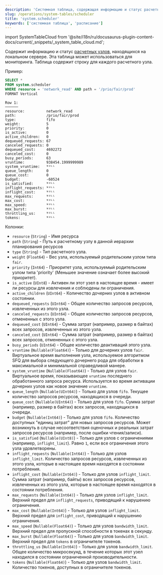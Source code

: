 ```yaml
---
description: 'Системная таблица, содержащая информацию и статус расчетных узлов, находящихся на локальном сервере.'
slug: /operations/system-tables/scheduler
title: 'system.scheduler'
keywords: ['системная таблица', 'расписание']
---
```

import SystemTableCloud from '@site/i18n/ru/docusaurus-plugin-content-docs/current/_snippets/_system_table_cloud.md';

<SystemTableCloud/>

Содержит информацию и статус [расчетных узлов](/operations/workload-scheduling.md/#hierarchy), находящихся на локальном сервере. Эта таблица может использоваться для мониторинга. Таблица содержит строку для каждого расчетного узла.

Пример:

``` sql
SELECT *
FROM system.scheduler
WHERE resource = 'network_read' AND path = '/prio/fair/prod'
FORMAT Vertical
```

``` text
Row 1:
──────
resource:          network_read
path:              /prio/fair/prod
type:              fifo
weight:            5
priority:          0
is_active:         0
active_children:   0
dequeued_requests: 67
canceled_requests: 0
dequeued_cost:     4692272
canceled_cost:     0
busy_periods:      63
vruntime:          938454.1999999989
system_vruntime:   ᴺᵁᴸᴸ
queue_length:      0
queue_cost:        0
budget:            -60524
is_satisfied:      ᴺᵁᴸᴸ
inflight_requests: ᴺᵁᴸᴸ
inflight_cost:     ᴺᵁᴸᴸ
max_requests:      ᴺᵁᴸᴸ
max_cost:          ᴺᵁᴸᴸ
max_speed:         ᴺᵁᴸᴸ
max_burst:         ᴺᵁᴸᴸ
throttling_us:     ᴺᵁᴸᴸ
tokens:            ᴺᵁᴸᴸ
```

Колонки:

- `resource` (`String`) - Имя ресурса
- `path` (`String`) - Путь к расчетному узлу в данной иерархии планирования ресурсов
- `type` (`String`) - Тип расчетного узла.
- `weight` (`Float64`) - Вес узла, используемый родительским узлом типа `fair`.
- `priority` (`Int64`) - Приоритет узла, используемый родительским узлом типа 'priority' (Меньшее значение означает более высокий приоритет).
- `is_active` (`UInt8`) - Активен ли этот узел в настоящее время - имеет ли ресурсы для извлечения и соблюдены ли ограничения.
- `active_children` (`UInt64`) - Количество дочерних узлов в активном состоянии.
- `dequeued_requests` (`UInt64`) - Общее количество запросов ресурсов, извлеченных из этого узла.
- `canceled_requests` (`UInt64`) - Общее количество запросов ресурсов, отмененных с этого узла.
- `dequeued_cost` (`UInt64`) - Сумма затрат (например, размер в байтах) всех запросов, извлеченных из этого узла.
- `canceled_cost` (`UInt64`) - Сумма затрат (например, размер в байтах) всех запросов, отмененных с этого узла.
- `busy_periods` (`UInt64`) - Общее количество деактиваций этого узла.
- `vruntime` (`Nullable(Float64)`) - Только для дочерних узлов `fair`. Виртуальное время выполнения узла, используемое алгоритмом SFQ для выбора следующего дочернего рода для обработки в максимальной и минимальной справедливой манере.
- `system_vruntime` (`Nullable(Float64)`) - Только для узлов `fair`. Виртуальное время, показывающее `vruntime` последнего обработанного запроса ресурса. Используется во время активации дочерних узлов как новое значение `vruntime`.
- `queue_length` (`Nullable(UInt64)`) - Только для узлов `fifo`. Текущее количество запросов ресурсов, находящихся в очереди.
- `queue_cost` (`Nullable(UInt64)`) - Только для узлов `fifo`. Сумма затрат (например, размер в байтах) всех запросов, находящихся в очереди.
- `budget` (`Nullable(Int64)`) - Только для узлов `fifo`. Количество доступных "единиц затрат" для новых запросов ресурсов. Может возникнуть в случае несоответствия оценочных и реальных затрат запросов ресурсов (например, после ошибки чтения/записи).
- `is_satisfied` (`Nullable(UInt8)`) - Только для узлов с ограничениями (например, `inflight_limit`). Равно `1`, если все ограничения этого узла удовлетворены.
- `inflight_requests` (`Nullable(Int64)`) - Только для узлов `inflight_limit`. Количество запросов ресурсов, извлеченных из этого узла, которые в настоящее время находятся в состоянии потребления.
- `inflight_cost` (`Nullable(Int64)`) - Только для узлов `inflight_limit`. Сумма затрат (например, байты) всех запросов ресурсов, извлеченных из этого узла, которые в настоящее время находятся в состоянии потребления.
- `max_requests` (`Nullable(Int64)`) - Только для узлов `inflight_limit`. Верхний предел для `inflight_requests`, приводящий к нарушению ограничения.
- `max_cost` (`Nullable(Int64)`) - Только для узлов `inflight_limit`. Верхний предел для `inflight_cost`, приводящий к нарушению ограничения.
- `max_speed` (`Nullable(Float64)`) - Только для узлов `bandwidth_limit`. Верхний предел для пропускной способности в токенах в секунду.
- `max_burst` (`Nullable(Float64)`) - Только для узлов `bandwidth_limit`. Верхний предел для `tokens` в ограничителе токенов.
- `throttling_us` (`Nullable(Int64)`) - Только для узлов `bandwidth_limit`. Общее количество микросекунд, в течение которых этот узел находился в состоянии ограниченной производительности.
- `tokens` (`Nullable(Float64)`) - Только для узлов `bandwidth_limit`. Количество токенов, доступных в ограничителе токенов.

